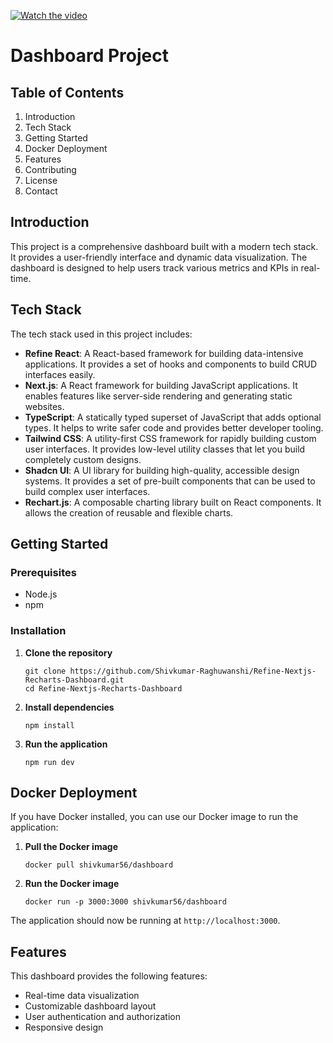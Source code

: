 [![Watch the video](https://img.youtube.com/vi/L3Lzc66BHzs/maxresdefault.jpg)](https://www.youtube.com/watch?v=L3Lzc66BHzs)

# Dashboard Project

## Table of Contents

1. Introduction
2. Tech Stack
3. Getting Started
4. Docker Deployment
5. Features
6. Contributing
7. License
8. Contact

## Introduction

This project is a comprehensive dashboard built with a modern tech stack. It provides a user-friendly interface and dynamic data visualization. The dashboard is designed to help users track various metrics and KPIs in real-time.

## Tech Stack

The tech stack used in this project includes:

- **Refine React**: A React-based framework for building data-intensive applications. It provides a set of hooks and components to build CRUD interfaces easily.
- **Next.js**: A React framework for building JavaScript applications. It enables features like server-side rendering and generating static websites.
- **TypeScript**: A statically typed superset of JavaScript that adds optional types. It helps to write safer code and provides better developer tooling.
- **Tailwind CSS**: A utility-first CSS framework for rapidly building custom user interfaces. It provides low-level utility classes that let you build completely custom designs.
- **Shadcn UI**: A UI library for building high-quality, accessible design systems. It provides a set of pre-built components that can be used to build complex user interfaces.
- **Rechart.js**: A composable charting library built on React components. It allows the creation of reusable and flexible charts.

## Getting Started

### Prerequisites

- Node.js
- npm

### Installation

1. **Clone the repository**
    ```
    git clone https://github.com/Shivkumar-Raghuwanshi/Refine-Nextjs-Recharts-Dashboard.git
    cd Refine-Nextjs-Recharts-Dashboard
    ```

2. **Install dependencies**
    ```
    npm install
    ```

3. **Run the application**
    ```
    npm run dev
    ```

## Docker Deployment

If you have Docker installed, you can use our Docker image to run the application:

1. **Pull the Docker image**
    ```
    docker pull shivkumar56/dashboard
    ```

2. **Run the Docker image**
    ```
    docker run -p 3000:3000 shivkumar56/dashboard
    ```

The application should now be running at `http://localhost:3000`.

## Features

This dashboard provides the following features:

- Real-time data visualization
- Customizable dashboard layout
- User authentication and authorization
- Responsive design


